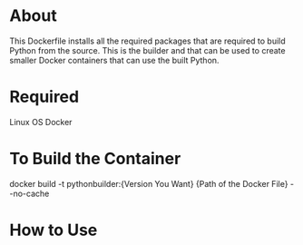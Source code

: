 # About

This Dockerfile installs all the required packages that are required to build Python from the source. This is the builder and that can be used to create smaller Docker containers that can use the built Python.

# Required

Linux OS
Docker

# To Build the Container

docker build -t pythonbuilder:{Version You Want} {Path of the Docker File} --no-cache

# How to Use


